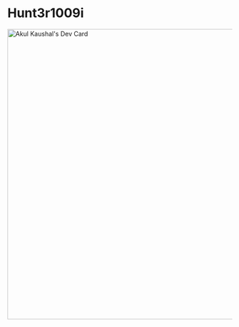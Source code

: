 # Hunt3r1009i
<a href="https://app.daily.dev/hunt3r1009i"><img src="https://api.daily.dev/devcards/v2/3OajrCpIhc5Qh2sceqyhC.png?type=wide&r=lza" width="652" alt="Akul Kaushal's Dev Card"/></a>
